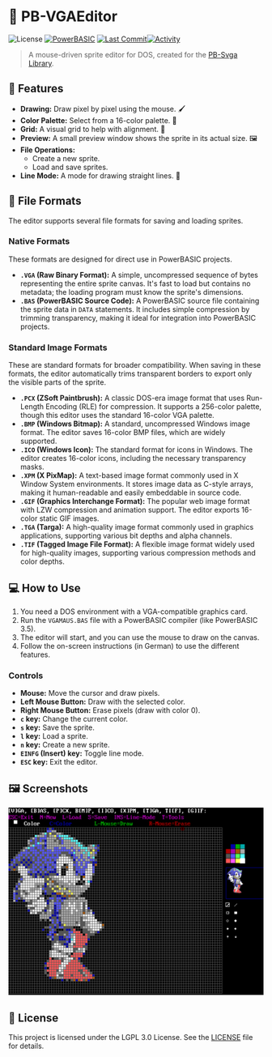 # 🎨 PB-VGAEditor

![License](https://img.shields.io/github/license/Hawkynt/PB-VGAEditor)
[![PowerBASIC](https://img.shields.io/badge/powerbasic%203.5-100%25-purple.svg)](https://en.wikipedia.org/wiki/PowerBASIC)
[![Last Commit](https://img.shields.io/github/last-commit/Hawkynt/PB-VGAEditor?branch=main)![Activity](https://img.shields.io/github/commit-activity/y/Hawkynt/PB-VGAEditor?branch=main)](https://github.com/Hawkynt/PB-VGAEditor/commits/main)

> A mouse-driven sprite editor for DOS, created for the [PB-Svga Library](https://github.com/Hawkynt/PB-SvgaLibrary).

## 🚀 Features

*   **Drawing:** Draw pixel by pixel using the mouse. 🖌️
*   **Color Palette:** Select from a 16-color palette. 🎨
*   **Grid:** A visual grid to help with alignment. 📏
*   **Preview:** A small preview window shows the sprite in its actual size. 🖼️
*   **File Operations:**
    *   Create a new sprite.
    *   Load and save sprites.
*   **Line Mode:** A mode for drawing straight lines. 📏

## 💾 File Formats

The editor supports several file formats for saving and loading sprites.

### Native Formats

These formats are designed for direct use in PowerBASIC projects.

*   **`.VGA` (Raw Binary Format):** A simple, uncompressed sequence of bytes representing the entire sprite canvas. It's fast to load but contains no metadata; the loading program must know the sprite's dimensions.
*   **`.BAS` (PowerBASIC Source Code):** A PowerBASIC source file containing the sprite data in `DATA` statements. It includes simple compression by trimming transparency, making it ideal for integration into PowerBASIC projects.

### Standard Image Formats

These are standard formats for broader compatibility. When saving in these formats, the editor automatically trims transparent borders to export only the visible parts of the sprite.

*   **`.PCX` (ZSoft Paintbrush):** A classic DOS-era image format that uses Run-Length Encoding (RLE) for compression. It supports a 256-color palette, though this editor uses the standard 16-color VGA palette.
*   **`.BMP` (Windows Bitmap):** A standard, uncompressed Windows image format. The editor saves 16-color BMP files, which are widely supported.
*   **`.ICO` (Windows Icon):** The standard format for icons in Windows. The editor creates 16-color icons, including the necessary transparency masks.
*   **`.XPM` (X PixMap):** A text-based image format commonly used in X Window System environments. It stores image data as C-style arrays, making it human-readable and easily embeddable in source code.
*   **`.GIF` (Graphics Interchange Format):** The popular web image format with LZW compression and animation support. The editor exports 16-color static GIF images.
*   **`.TGA` (Targa):** A high-quality image format commonly used in graphics applications, supporting various bit depths and alpha channels.
*   **`.TIF` (Tagged Image File Format):** A flexible image format widely used for high-quality images, supporting various compression methods and color depths.

## 💻 How to Use

1.  You need a DOS environment with a VGA-compatible graphics card.
2.  Run the `VGAMAUS.BAS` file with a PowerBASIC compiler (like PowerBASIC 3.5).
3.  The editor will start, and you can use the mouse to draw on the canvas.
4.  Follow the on-screen instructions (in German) to use the different features.

### Controls

*   **Mouse:** Move the cursor and draw pixels.
*   **Left Mouse Button:** Draw with the selected color.
*   **Right Mouse Button:** Erase pixels (draw with color 0).
*   **`c` key:** Change the current color.
*   **`s` key:** Save the sprite.
*   **`l` key:** Load a sprite.
*   **`n` key:** Create a new sprite.
*   **`EINFG` (Insert) key:** Toggle line mode.
*   **`ESC` key:** Exit the editor.

## 🖼️ Screenshots

![Screenshot](screenshot.png)

## 📜 License

This project is licensed under the LGPL 3.0 License. See the [LICENSE](LICENSE) file for details.